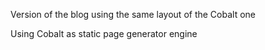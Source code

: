 Version of the blog using the same layout of the Cobalt one

Using Cobalt as static page generator engine
